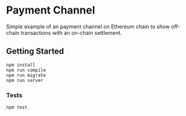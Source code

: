 # Payment Channel

Simple example of an payment channel on Ethereum chain to show off-chain transactions with an on-chain settlement.

## Getting Started

```
npm install
npm run compile
npm run migrate
npm run server
```

### Tests

```
npm test
```

